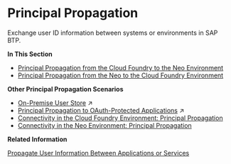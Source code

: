 <!-- loiof70fcf1c2d0a4a979adfe44cebc93c20 -->

# Principal Propagation

Exchange user ID information between systems or environments in SAP BTP.

**In This Section**

-   [Principal Propagation from the Cloud Foundry to the Neo Environment](Principal_Propagation_from_the_Cloud_Foundry_to_the_Neo_Environment_391e9ed.md#loio391e9ed92ff448e0b4bacac69f853516)
-   [Principal Propagation from the Neo to the Cloud Foundry Environment](Principal_Propagation_from_the_Neo_to_the_Cloud_Foundry_Environment_6e194f8.md#loio6e194f8e919a40bab7e39cd992677cb7)

**Other Principal Propagation Scenarios**

-   [On-Premise User Store](https://help.sap.com/viewer/ea72206b834e4ace9cd834feed6c0e09/Cloud/en-US/04cbd0f30d524612aa438ed0b0eed217.html "If you already have an existing on-premise system with a populated user store, you can configure SAP BTP applications to use that on-premise user store. This approach is similar to implementing identity federation with a corporate identity provider. In that way, applications do not need to keep the whole user database, but request the necessary information from the on-premise system.") :arrow_upper_right:
-   [Principal Propagation to OAuth-Protected Applications](https://help.sap.com/viewer/ea72206b834e4ace9cd834feed6c0e09/Cloud/en-US/310f39e504024079933066db8b6c6d00.html "Propagate users from external applications with SAML identity federation to OAuth-protected applications running in the Neo environment of SAP BTP. Exchange the user ID and attributes from a SAML assertion for an OAuth access token, and use the access token to access the OAuth-protected application.") :arrow_upper_right:
-   [Connectivity in the Cloud Foundry Environment: Principal Propagation](https://help.sap.com/viewer/cca91383641e40ffbe03bdc78f00f681/Cloud/en-US/e2cbb48def4342048362039cc157b12e.html)
-   [Connectivity in the Neo Environment: Principal Propagation](https://help.sap.com/viewer/cca91383641e40ffbe03bdc78f00f681/Cloud/en-US/d4d3e1e9b2dd44318b49a4812cd51383.html)

**Related Information**  


[Propagate User Information Between Applications or Services](../30-development/Propagate_User_Information_Between_Applications_or_Services_7daed6d.md "When a business application communicates with a service, you must decide whether you want to propagate the identity of the user that called the business application, or if a call from machine-to-machine is sufficient.")

